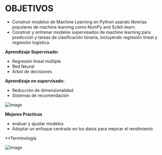 # OBJETIVOS

- Construir modelos de Machine Learning en Python usando librerías populares de machine learning como NumPy and Scikit-learn.
- Construir y entrenar modelos supervisados de machine learning para predicción y tareas de clasificación binaria, incluyendo regresión lineal y regresión logística.

**Aprendizaje Supervisado:**
- Regresión lineal múltiple
- Red Neural
- Árbol de decisiones

**Aprendizaje no supervisado:**

- Reducción de dimensionalidad 
- Sistemas de recomendación 

![image](https://user-images.githubusercontent.com/111929312/212770000-a082f496-c3fd-4b1e-bfa7-b10effecd8ce.png)


**Mejores Practicas**
- evaluar y ajustar modelos 
- Adoptar un enfoque centrado en los datos para mejorar el rendimiento

**Terminología 

![image](https://user-images.githubusercontent.com/111929312/212776545-2c90f4bf-c5f3-46dc-b21b-4c200a237513.png)


